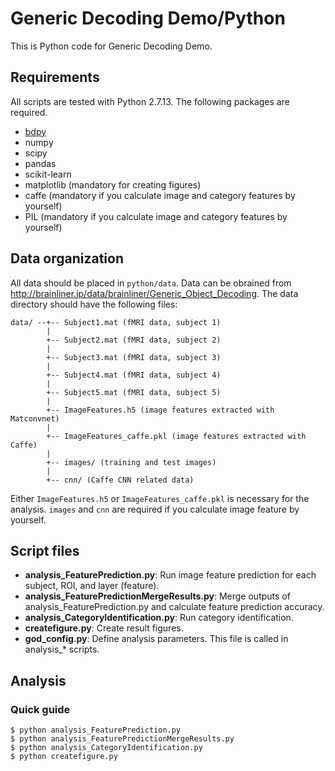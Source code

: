 # Generic Decoding Demo/Python

This is Python code for Generic Decoding Demo.

## Requirements

All scripts are tested with Python 2.7.13.
The following packages are required.

- [bdpy](https://github.com/KamitaniLab/bdpy)
- numpy
- scipy
- pandas
- scikit-learn
- matplotlib (mandatory for creating figures)
- caffe (mandatory if you calculate image and category features by yourself)
- PIL (mandatory if you calculate image and category features by yourself)

## Data organization

All data should be placed in `python/data`.
Data can be obrained from <http://brainliner.jp/data/brainliner/Generic_Object_Decoding>.
The data directory should have the following files:

    data/ --+-- Subject1.mat (fMRI data, subject 1)
            |
            +-- Subject2.mat (fMRI data, subject 2)
            |
            +-- Subject3.mat (fMRI data, subject 3)
            |
            +-- Subject4.mat (fMRI data, subject 4)
            |
            +-- Subject5.mat (fMRI data, subject 5)
            |
            +-- ImageFeatures.h5 (image features extracted with Matconvnet)
            |
            +-- ImageFeatures_caffe.pkl (image features extracted with Caffe)
            |
            +-- images/ (training and test images)
            |
            +-- cnn/ (Caffe CNN related data)

Either `ImageFeatures.h5` or `ImageFeatures_caffe.pkl` is necessary for the analysis.
`images` and `cnn` are required if you calculate image feature by yourself.

## Script files

- **analysis_FeaturePrediction.py**: Run image feature prediction for each subject, ROI, and layer (feature).
- **analysis_FeaturePredictionMergeResults.py**: Merge outputs of analysis_FeaturePrediction.py and calculate feature prediction accuracy.
- **analysis_CategoryIdentification.py**: Run category identification.
- **createfigure.py**: Create result figures.
- **god_config.py**: Define analysis parameters. This file is called in analysis_* scripts.

## Analysis

### Quick guide

    $ python analysis_FeaturePrediction.py
    $ python analysis_FeaturePredictionMergeResults.py
    $ python analysis_CategoryIdentification.py
    $ python createfigure.py

